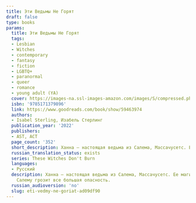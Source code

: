 ```yaml
---
title: Эти Ведьмы Не Горят
draft: false
type: books
params:
  title: Эти Ведьмы Не Горят
  tags:
  - Lesbian
  - Witches
  - contemporary
  - fantasy
  - fiction
  - LGBTQ+
  - paranormal
  - queer
  - romance
  - young adult (YA)
  cover: https://images-na.ssl-images-amazon.com/images/S/compressed.photo.goodreads.com/books/1637231775i/59463974.jpg
  isbn: '9785171379896'
  link: https://www.goodreads.com/book/show/59463974
  authors:
  - Isabel Sterling, Изабель Стерлинг
  publication_year: '2022'
  publishers:
  - AST, АСТ
  page_count: '352'
  short_description: Ханна — настоящая ведьма из Салема, Массачусетс. Ее магия — секрет, и если обычный человек застанет ее за колдовством, то она может лишиться сил. Большую часть времени девушка избегает...
  russian_translation_status: exists
  series: These Witches Don't Burn
  languages:
  - Русский
  description: Ханна — настоящая ведьма из Салема, Массачусетс. Ее магия — секрет, и если обычный человек застанет ее за колдовством, то она может лишиться сил. Большую часть времени девушка избегает свою бывшую — и по совместительству еще одну ведьму, — работает в "Полете у ночного котла", продавая свечи и кристаллы туристам, готам и местным викканам. И все бы ничего, но на посвященном концу учебного года костре кто-то устраивает кровавый ритуал, и Ханна начинает замечать следы темной магии по всему Салему. Для нее очевидно — это дело рук Кровавой Ведьмы, но ковен не разделяет опасений Ханны и заставляет ее объединиться с последним человеком, которого она сейчас хочет видеть... Во время попытки поймать Кровавую Ведьму на вечеринке Ханна встречает Морган — милую балерину, которая только недавно переехала в город. Но попытки наладить личную жизнь на фоне магического кризиса — та еще задача. Молодой ведьме предстоит испытать свои силы, чтобы спасти ковен и свое сердце , ведь с каждым днем
    Салему грозит все большая опасность.
  russian_audioversion: 'no'
  slug: eti-vedmy-ne-goriat-ad09df90
---
```

